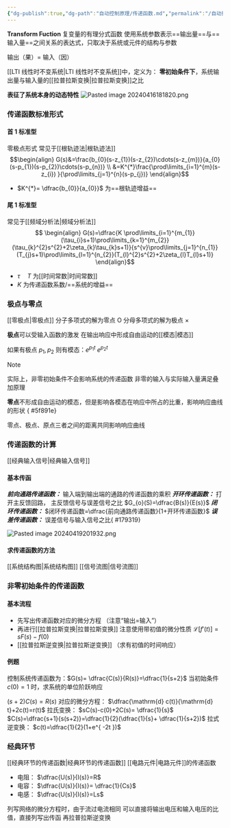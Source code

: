 ```yaml
---
{"dg-publish":true,"dg-path":"自动控制原理/传递函数.md","permalink":"/自动控制原理/传递函数/","dgPassFrontmatter":true,"noteIcon":"","created":"2024-05-21T15:20:27.935+08:00","updated":"2024-05-26T22:07:27.004+08:00"}
---
```


**Transform Fuction**
复变量的有理分式函数
使用系统参数表示==输出量==与==输入量==之间关系的表达式，只取决于系统或元件的结构与参数

输出（果）= 输入（因）

[[LTI 线性时不变系统\|LTI 线性时不变系统]]中，定义为：
**零初始条件下**，系统输出量与输入量的[[拉普拉斯变换\|拉普拉斯变换]]之比

**表征了系统本身的动态特性**
![Pasted image 20240416181820.png](/img/user/%E5%8A%9F%E8%83%BD%E6%80%A7%E6%96%87%E4%BB%B6%E5%A4%B9/%E8%BD%BD%E5%85%A5%E7%9A%84%E5%AA%92%E4%BD%93%E8%B5%84%E6%BA%90/Pasted%20image%2020240416181820.png)
### 传递函数标准形式

#### 首 1 标准型
零极点形式
常见于[[根轨迹法\|根轨迹法]]
$$\begin{align}
G(s)&=\frac{b_{0}(s-z_{1})(s-z_{2})\cdots(s-z_{m})}{a_{0}(s-p_{1})(s-p_{2})\cdots(s-p_{n})} \\
&=K^{*}\frac{\prod\limits_{i=1}^{m}(s-z_{i}) }{\prod\limits_{j=1}^{n}(s-p_{j})}
\end{align}$$
-  $K^{*}= \dfrac{b_{0}}{a_{0}}$ 为==根轨迹增益==
#### 尾 1 标准型
常见于[[频域分析法\|频域分析法]]
$$
\begin{align}
G(s)=\dfrac{K \prod\limits_{i=1}^{m_{1}}(\tau_{i}s+1)\prod\limits_{k=1}^{m_{2}}(\tau_{k}^{2}s^{2}+2\zeta_{k}\tau_{k}s+1)}{s^{v}\prod\limits_{j=1}^{n_{1}}(T_{j}s+1)\prod\limits_{l=1}^{n_{2}}(T_{l}^{2}s^{2}+2\zeta_{l}T_{l}s+1)}
\end{align}$$

-  $\tau\quad T$ 为[[时间常数\|时间常数]]
-  $K$ 为传递函数系数/==系统的增益==

### 极点与零点
[[零极点\|零极点]]
分子多项式的解为零点   O
分母多项式的解为极点   ×

**极点**可以受输入函数的激发
在输出响应中形成自由运动的[[模态\|模态]]

如果有极点 $p_{1},p_{2}$
则有模态：$e^{ p_{1}t }$  $e^{ p_{2} t}$

>[!note] 
>实际上，非零初始条件不会影响系统的传递函数
>非零的输入与实际输入量满足叠加原理

**零点**不形成自由运动的模态，但是影响各模态在响应中所占的比重，影响响应曲线的形状
{ #5f891e}

零点、极点、原点三者之间的距离共同影响响应曲线

### 传递函数的计算

[[经典输入信号\|经典输入信号]]
#### 基本传函
***前向通路传递函数：***
输入端到输出端的通路的传递函数的乘积
***开环传递函数：***
打开主反馈回路，
主反馈信号与误差信号之比
$G_{o}(S)=\dfrac{B(s)}{E(s)}$
***闭环传递函数：***
$闭环传递函数=\dfrac{前向通路传递函数}{1+开环传递函数}$ 
***误差传递函数：***
误差信号与输入信号之比{ #179319}


![Pasted image 20240419201932.png](/img/user/%E5%8A%9F%E8%83%BD%E6%80%A7%E6%96%87%E4%BB%B6%E5%A4%B9/%E8%BD%BD%E5%85%A5%E7%9A%84%E5%AA%92%E4%BD%93%E8%B5%84%E6%BA%90/Pasted%20image%2020240419201932.png)

#### 求传递函数的方法
[[系统结构图\|系统结构图]]
[[信号流图\|信号流图]]
### 非零初始条件的传递函数
#### 基本流程
- 先写出传递函数对应的微分方程
	（注意“输出=输入”）
- 再进行[[拉普拉斯变换\|拉普拉斯变换]]
	注意使用带初值的微分性质
	$\mathscr{L}[f'(t)]=sF(s)-f(0)$
- [[拉普拉斯逆变换\|拉普拉斯逆变换]]
	（求有初值的时间响应）

#### 例题
控制系统传递函数为：$G(s)= \dfrac{C(s)}{R(s)}=\dfrac{1}{s+2}$
当初始条件 $c(0)=1$ 时，求系统的单位阶跃响应

$(s+2)C(s)=R(s)$
对应的微分方程：
$\dfrac{\mathrm{d} c(t)}{\mathrm{d} t}+2c(t)=r(t)$
拉氏变换：
$sC(s)-c(0)+2C(s)= \dfrac{1}{s}$
$C(s)=\dfrac{s+1}{s(s+2)}=\dfrac{1}{2}(\dfrac{1}{s}+ \dfrac{1}{s+2})$
拉式逆变换：
$c(t)=\dfrac{1}{2}(1+e^{ -2t })$

### 经典环节
[[经典环节的传递函数\|经典环节的传递函数]]
[[电路元件\|电路元件]]的传递函数

- 电阻：
$\dfrac{U(s)}{I(s)}=R$
- 电容：
$\dfrac{U(s)}{I(s)}= \dfrac{1}{Cs}$
- 电感：
$\dfrac{U(s)}{I(s)}=Ls$

列写网络的微分方程时，由于流过电流相同
可以直接将输出电压和输入电压的比值，直接列写出传函
再拉普拉斯逆变换

